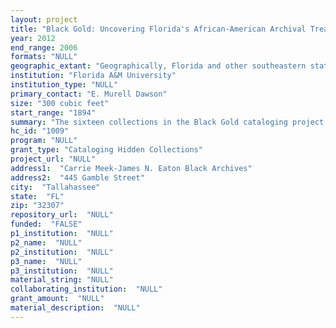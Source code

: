 ```yaml
--- 
layout: project 
title: "Black Gold: Uncovering Florida's African-American Archival Treasures"
year: 2012
end_range: 2006
formats: "NULL"
geographic_extant: "Geographically, Florida and other southeastern states are covered. Records like the Black Churches in America collection cover national locations."
institution: "Florida A&M University"
institution_type: "NULL"
primary_contact: "E. Murell Dawson"
size: "300 cubic feet"
start_range: "1894"
summary: "The sixteen collections in the Black Gold cataloging project relate to civil rights, religion, presidential influence at HBCUs, Black college football, the Black Press, African Americans in business, science and technology, and HBCU band culture. They vary in size, scope and medium type and include four Civil Rights collections: the Dr. Patricia and Attorney John Due Civil Rights Collection, 1960-1990; the Priscilla Stephens Kruize Civil Rights Foot Soldier Collection, 1960-2000; the Rev. Charles K. Steele Civil Rights Movement Collection, 1956-1980; and the Wilhemina Jakes-Carrie Patterson Tallahassee Bus Boycott Collection, 1956-2006. Also included is one Black Church collection: the Black Churches in America Collection, 1923-1985. Ten FAMU History collections including the papers of five former presidents and five other popular collections: Nathan B. Young, 1894-1921; J.R.E. Lee, 1926-1944; William H. Gray, 1946-1959; George W. Gore, 1950-1968; Benjamin L. Perry, 1968-1977; the William P. Foster Black Marching Band Collection, 1946-1990; the Coach Alonzo Jake Gaither Black College Football Collection, 1948-1983; the FAMU Football Film Collection, 1955-1983; the Sybil Mobley FAMU School of Business and Industry Collection, 1975-2003; and the FAMU Public Relations Collection, 1947-1999. Also included is one Blacks in Science and Technology collection: the Dr. Kathleen Prestwidge African Americans in Science and Technology Collection, 1960-2000."
hc_id: "1009"
program: "NULL"
grant_type: "Cataloging Hidden Collections"
project_url: "NULL"
address1:  "Carrie Meek-James N. Eaton Black Archives"
address2:  "445 Gamble Street"
city:  "Tallahassee"
state:  "FL"
zip: "32307"
repository_url:  "NULL"
funded:  "FALSE"
p1_institution:  "NULL"
p2_name:  "NULL"
p2_institution:  "NULL"
p3_name:  "NULL"
p3_institution:  "NULL"
material_string: "NULL"
collaborating_institution:  "NULL"
grant_amount:  "NULL"
material_description:  "NULL"
---
```


